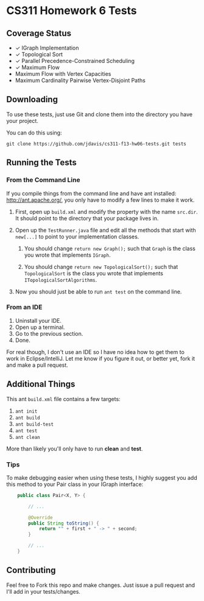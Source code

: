 CS311 Homework 6 Tests
======================

## Coverage Status

- ✓ IGraph Implementation
- ✓ Topological Sort
- ✓ Parallel Precedence-Constrained Scheduling
- ✓ Maximum Flow
- Maximum Flow with Vertex Capacities
- Maximum Cardinality Pairwise Vertex-Disjoint Paths

## Downloading

To use these tests, just use Git and clone them into the directory you
have your project.

You can do this using:

    git clone https://github.com/jdavis/cs311-f13-hw06-tests.git tests

## Running the Tests

### From the Command Line

If you compile things from the command line and have ant installed:
http://ant.apache.org/, you only have to modify a few lines to make it
work.

1. First, open up `build.xml` and modify the property with the name `src.dir`.
   It should point to the directory that your package lives in.

2. Open up the `TestRunner.java` file and edit all the methods that start with
   `new[...]` to point to your implementation classes.

   1. You should change `return new Graph();` such that `Graph` is the class
      you wrote that implements `IGraph`.

   2. You should change `return new TopologicalSort();` such that
      `TopologicalSort` is the class you wrote that implements
      `ITopologicalSortAlgorithms`.

3. Now you should just be able to run `ant test` on the command line.

### From an IDE

1. Uninstall your IDE.
2. Open up a terminal.
3. Go to the previous section.
4. Done.

For real though, I don't use an IDE so I have no idea how to get them to work
in Eclipse/IntelliJ. Let me know if you figure it out, or better yet, fork it
and make a pull request.

## Additional Things

This ant `build.xml` file contains a few targets:

1. `ant init`
2. `ant build`
3. `ant build-test`
4. `ant test`
5. `ant clean`

More than likely you'll only have to run **clean** and **test**.

### Tips

To make debugging easier when using these tests, I highly suggest you add this
method to your Pair class in your IGraph interface:

```java
    public class Pair<X, Y> {

        // ...

        @Override
        public String toString() {
            return "" + first + " -> " + second;
        }

        // ...
    }
```

## Contributing

Feel free to Fork this repo and make changes. Just issue a pull request and
I'll add in your tests/changes.
